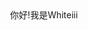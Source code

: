 <div align="center" background-size: cover; background-position: center; padding: 20px;"<h3>你好!我是Whiteiii</h3> </div>
